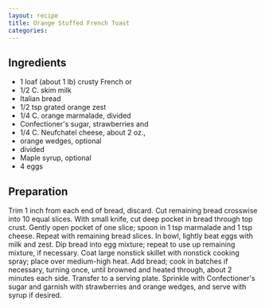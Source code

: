 ```yaml
---
layout: recipe
title: Orange Stuffed French Toast
categories:
---
```


## Ingredients

- 1 loaf (about 1 lb) crusty French or
- 1/2 C. skim milk
- Italian bread
- 1/2 tsp grated orange zest
- 1/4 C. orange marmalade, divided
- Confectioner's sugar, strawberries and
- 1/4 C. Neufchatel cheese, about 2 oz.,
- orange wedges, optional
- divided
- Maple syrup, optional
- 4 eggs

## Preparation

Trim 1 inch from each end of bread, discard.  Cut remaining bread crosswise into 10 equal slices.  With small knife, cut deep pocket in bread through top crust.  Gently open pocket of one slice; spoon in 1 tsp marmalade and 1 tsp cheese.  Repeat with remaining bread slices.  In bowl, lightly beat eggs with milk and zest.  Dip bread into egg mixture; repeat to use up remaining mixture, if necessary.  Coat large nonstick skillet with nonstick cooking spray; place over medium-high heat.  Add bread; cook in batches if necessary, turning once, until browned and heated through, about 2 minutes each side.  Transfer to a serving plate.  Sprinkle with Confectioner's sugar and garnish with strawberries and orange wedges, and serve with syrup if desired.